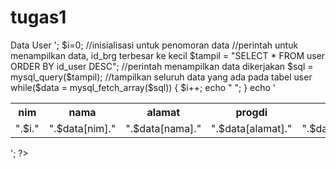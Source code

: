 # tugas1
<?php
 
$server = "localhost" ;
$username = "root" ;
$password = "" ;
$database = "tugas1";
 
//Koneksi dan memilih database di server
mysql_connect($server,$username,$password) or die ("Koneksi database gagal");
mysql_select_db($database) or die ("Database tidak tersedia");
 
echo '<h3>Data User</h3>
<table>
<tr>
<th>nim</th>
<th>nama</th>
<th>alamat</th>
<th>progdi</th>
</tr>
<tr>';
 
$i=0; //inisialisasi untuk penomoran data
//perintah untuk menampilkan data, id_brg terbesar ke kecil
$tampil = "SELECT * FROM user ORDER BY id_user DESC";
//perintah menampilkan data dikerjakan
$sql = mysql_query($tampil);
 
//tampilkan seluruh data yang ada pada tabel user
while($data = mysql_fetch_array($sql))
 {
 $i++;
 
echo "
 <td>".$i."</td>
 <td>".$data[nim]."</td>
 <td>".$data[nama]."</td>
 <td>".$data[alamat]."</td>
 <td>".$data[progdi]."</td>
 </tr>";
 }
echo '</table>';
 
?>
